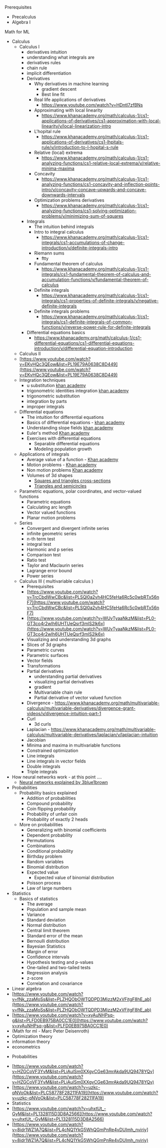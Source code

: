 Prerequisites
* Precalculus
* Algebra I

Math for ML
- Calculus
	-  Calculus I
		- derivatives intuition
		- understanding what integrals are
		- derivatives rules
		- chain rule
		- implicit differentiation
		- Derivatives
			- Why derivatives in machine learning
				- gradient descent
				- Best line fit
			- Real life applications of derivatives
				- https://www.youtube.com/watch?v=HDntI7zfBNs
			-  Approximating with local linearity
				- https://www.khanacademy.org/math/calculus-1/cs1-applications-of-derivatives/cs1-approximation-with-local-linearity/v/local-linearization-intro
			- L'hopital rule
				- https://www.khanacademy.org/math/calculus-1/cs1-applications-of-derivatives/cs1-lhpitals-rule/v/introduction-to-l-hopital-s-rule
			- Relative (local) extrema
				- https://www.khanacademy.org/math/calculus-1/cs1-analyzing-functions/cs1-relative-local-extrema/v/relative-minima-maxima
			- Concavity
				- https://www.khanacademy.org/math/calculus-1/cs1-analyzing-functions/cs1-concavity-and-inflection-points-intro/v/concavity-concave-upwards-and-concave-downwards-intervals
			- Optimization problems derivatives
				- https://www.khanacademy.org/math/calculus-1/cs1-analyzing-functions/cs1-solving-optimization-problems/v/minimizing-sum-of-squares	
		- Integrals
			- The intuition behind integrals
			- Intro to integral calculus
				- https://www.khanacademy.org/math/calculus-1/cs1-integrals/cs1-accumulations-of-change-introduction/v/definite-integrals-intro
			- Riemann sums
				- ftty
			- Fundamental theorem of calculus
				- https://www.khanacademy.org/math/calculus-1/cs1-integrals/cs1-fundamental-theorem-of-calculus-and-accumulation-functions/v/fundamental-theorem-of-calculus
			-  Definite integrals
				- https://www.khanacademy.org/math/calculus-1/cs1-integrals/cs1-properties-of-definite-integrals/v/negative-definite-integrals
			-	Definite integrals problems 
				-	https://www.khanacademy.org/math/calculus-1/cs1-integrals/cs1-definite-integrals-of-common-functions/v/reverse-power-rule-for-definite-integrals
		- Differential equations basics
			-	https://www.khanacademy.org/math/calculus-1/cs1-differential-equations/cs1-differential-equations-introduction/v/differential-equation-introduction	
	-  Calculus II
	-  [https://www.youtube.com/watch?v=EKvHQc3QEow&list=PL19E79A0638C8D449](https://www.youtube.com/watch?v=EKvHQc3QEow&list=PL19E79A0638C8D449)
	- Integration techniques
		- u substitution [khan academy](https://www.khanacademy.org/math/calculus-2/cs2-integration-techniques/cs2-integrating-with-u-substitution/v/u-substitution)
		- trigonometric identities integration [khan academy](https://www.khanacademy.org/math/calculus-2/cs2-integration-techniques/cs2-integrating-using-trigonometric-identities/v/using-trig-identity-to-use-u-substitution)
		- trigonometric substitution
		- integration by parts
		- improper integrals
	- Differential equations
		- The intuition for differential equations
		- Basics of differential equations - [khan academy](https://www.khanacademy.org/math/calculus-2/cs2-differential-equations/cs2-differential-equations-introduction/v/differential-equation-introduction)
		-  Understanding slope fields [khan academy](https://www.khanacademy.org/math/calculus-2/cs2-differential-equations/cs2-sketching-slope-fields/v/creating-a-slope-field)
		- Euler's method [Khan academy](https://www.khanacademy.org/math/calculus-2/cs2-differential-equations/cs2-approximation-with-eulers-method/v/eulers-method)
		- Exercises with differential equations
			- Separable differential equations
			- Modeling population growth
	- Applications of integrals
		- Average value of a function - [Khan academy](https://www.khanacademy.org/math/calculus-2/cs2-applications-of-integrals/cs2-average-value-of-a-function/v/average-function-value-closed-interval)
		- Motion problems - [Khan academy](https://www.khanacademy.org/math/calculus-2/cs2-applications-of-integrals/cs2-straight-line-motion-3/v/motion-problems-with-integrals)
		- Non motion problems [Khan academy](https://www.khanacademy.org/math/calculus-2/cs2-applications-of-integrals/cs2-non-motion-applications-of-integrals/v/interpreting-definite-integrals-in-context)
		- Volumes of 3d shapes
			- [Squares and triangles cross-sections](https://www.khanacademy.org/math/calculus-2/cs2-applications-of-integrals/cs2-volume-squares-and-rectangles-cross-sections/v/volume-with-cross-sections-intro)
			- [Triangles and semicircles](https://www.khanacademy.org/math/calculus-2/cs2-applications-of-integrals/cs2-volume-triangles-and-semicircles-cross-sections/v/volume-solid-semicircle-cross-section)
	- Parametric equations, polar coordinates, and vector-valued functions 
		- Parametric equations
		- Calculating arc length
		- Vector valued functions
		- Planar motion problems
	- Series
		- Convergent and divergent infinite series
		- infinite geometric series
		- n-th term test
		- integral test
		- Harmonic and p series
		- Comparison test
		- Ratio test
		- Taylor and Maclaurin series
		- Lagrange error bound
		- Power series
	-  Calculus III ( multivariable calculus ) 
	    -  Prerequisites
	    -  [https://www.youtube.com/watch?v=TrcCbdWwCBc&list=PLSQl0a2vh4HC5feHa6Rc5c0wbRTx56nF7](https://www.youtube.com/watch?v=TrcCbdWwCBc&list=PLSQl0a2vh4HC5feHa6Rc5c0wbRTx56nF7)
	    -  [https://www.youtube.com/watch?v=WUvTyaaNkzM&list=PL0-GT3co4r2wlh6UHTUeQsrf3mlS2lk6x](https://www.youtube.com/watch?v=WUvTyaaNkzM&list=PL0-GT3co4r2wlh6UHTUeQsrf3mlS2lk6x)
		  - Visualizing and understanding 3d graphs
		  - Slices of 3d graphs
		  - Parametric curves
		  - Parametric surfaces
		  - Vector fields
		  - Transformations
		  - Partial derivatives
			  - understanding partial derivatives
			  - visualizing partial derivatives
			  - gradient
			  - Multivariable chain rule
			  - Partial derivative of vector valued function
		- Divergence - https://www.khanacademy.org/math/multivariable-calculus/multivariable-derivatives/divergence-grant-videos/v/divergence-intuition-part-1
		- Curl 
			- 3d curls
		- Laplacian - https://www.khanacademy.org/math/multivariable-calculus/multivariable-derivatives/laplacian/v/laplacian-intuition
		- Jacobian
		- Minima and maxima in multivariable functions
		- Constrained optimization
		- Line integrals
		- Line integrals in vector fields
		- Double integrals
		- Triple integrals 
- How neural networks work - at this point ....
	- [Neural networks explained by 3blue1brown](https://www.youtube.com/watch?v=aircAruvnKk&list=PLZHQObOWTQDNU6R1_67000Dx_ZCJB-3pi) 
-   Probabilities
	-	Probability basics explained
		-	Addition of probabilities
		-	Compound probability
		-	Coin flipping probability
		-	Probability of unfair coin
		-	Probability of exactly 2 heads
	-	More on probabilities
		-	Generalizing with binomial coefficients
		-	Dependent probability 
		-	Permutations
		-	Combinations
		-	Conditional probability
		-	Birthday problem
		-	Random variables
		-	Binomial distribution
		-	Expected value
			-	Expected value of binomial distribution
		- Poisson process
		- Law of large numbers  
- Statistics
	- Basics of statistics
		- The average
		- Population and sample mean
		- Variance
		- Standard deviation
		- Normal distribution
		- Central limit theorem
		- Standard error of the mean
		- Bernoulli distribution
		- Bayesian Statistics
		- Margin of error
		- Confidence intervals
		- Hypothesis testing and p-values
		- One-tailed and two-tailed tests
		- Regression analysis
		- z-score
		- Correlation and covariance
- Linear algebra
- [https://www.youtube.com/watch?v=fNk_zzaMoSs&list=PLZHQObOWTQDPD3MizzM2xVFitgF8hE_ab](https://www.youtube.com/watch?v=fNk_zzaMoSs&list=PLZHQObOWTQDPD3MizzM2xVFitgF8hE_ab)
-   [https://www.youtube.com/watch?v=xyAuNHPsq-g&list=PLFD0EB975BA0CC1E0](https://www.youtube.com/watch?v=xyAuNHPsq-g&list=PLFD0EB975BA0CC1E0)
-   (Math for ml - Marc Peter Deisenroth)
-  Optimization theory
- information theory
- econometrics


*  Probabilities 
-   [https://www.youtube.com/watch?v=HZGCoVF3YvM&list=PLiAulSm0XXgvCGe63mrAkda9UQ9478YQv](https://www.youtube.com/watch?v=HZGCoVF3YvM&list=PLiAulSm0XXgvCGe63mrAkda9UQ9478YQv)
-   [https://www.youtube.com/watch?v=uzkc-qNVoOk&list=PLC58778F28211FA19](https://www.youtube.com/watch?v=uzkc-qNVoOk&list=PLC58778F28211FA19)
- Statistics
- [https://www.youtube.com/watch?v=uhxtUt_-GyM&list=PL1328115D3D8A2566](https://www.youtube.com/watch?v=uhxtUt_-GyM&list=PL1328115D3D8A2566)
-   [https://www.youtube.com/watch?v=8idr1WZ1A7Q&list=PL4cNQ1YkG5WhQGmPnRe4vDUImh_nviriy](https://www.youtube.com/watch?v=8idr1WZ1A7Q&list=PL4cNQ1YkG5WhQGmPnRe4vDUImh_nviriy)
